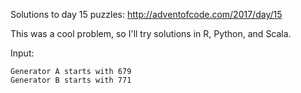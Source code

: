 Solutions to day 15 puzzles: http://adventofcode.com/2017/day/15

This was a cool problem, so I'll try solutions in R, Python, and Scala.

Input:

    Generator A starts with 679
    Generator B starts with 771
